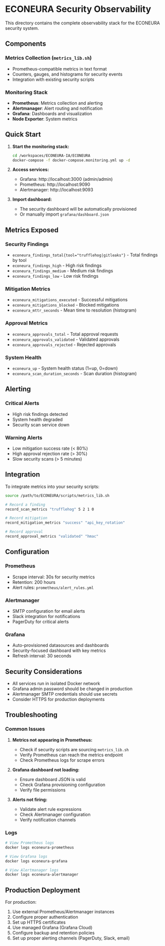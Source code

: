 # ECONEURA Security Observability

This directory contains the complete observability stack for the ECONEURA security system.

## Components

### Metrics Collection (`metrics_lib.sh`)
- Prometheus-compatible metrics in text format
- Counters, gauges, and histograms for security events
- Integration with existing security scripts

### Monitoring Stack
- **Prometheus**: Metrics collection and alerting
- **Alertmanager**: Alert routing and notification
- **Grafana**: Dashboards and visualization
- **Node Exporter**: System metrics

## Quick Start

1. **Start the monitoring stack:**
   ```bash
   cd /workspaces/ECONEURA-IA/ECONEURA
   docker-compose -f docker-compose.monitoring.yml up -d
   ```

2. **Access services:**
   - Grafana: http://localhost:3000 (admin/admin)
   - Prometheus: http://localhost:9090
   - Alertmanager: http://localhost:9093

3. **Import dashboard:**
   - The security dashboard will be automatically provisioned
   - Or manually import `grafana/dashboard.json`

## Metrics Exposed

### Security Findings
- `econeura_findings_total{tool="trufflehog|gitleaks"}` - Total findings by tool
- `econeura_findings_high` - High risk findings
- `econeura_findings_medium` - Medium risk findings
- `econeura_findings_low` - Low risk findings

### Mitigation Metrics
- `econeura_mitigations_executed` - Successful mitigations
- `econeura_mitigations_blocked` - Blocked mitigations
- `econeura_mttr_seconds` - Mean time to resolution (histogram)

### Approval Metrics
- `econeura_approvals_total` - Total approval requests
- `econeura_approvals_validated` - Validated approvals
- `econeura_approvals_rejected` - Rejected approvals

### System Health
- `econeura_up` - System health status (1=up, 0=down)
- `econeura_scan_duration_seconds` - Scan duration (histogram)

## Alerting

### Critical Alerts
- High risk findings detected
- System health degraded
- Security scan service down

### Warning Alerts
- Low mitigation success rate (< 80%)
- High approval rejection rate (> 30%)
- Slow security scans (> 5 minutes)

## Integration

To integrate metrics into your security scripts:

```bash
source /path/to/ECONEURA/scripts/metrics_lib.sh

# Record a finding
record_scan_metrics "trufflehog" 5 2 1 0

# Record mitigation
record_mitigation_metrics "success" "api_key_rotation"

# Record approval
record_approval_metrics "validated" "hmac"
```

## Configuration

### Prometheus
- Scrape interval: 30s for security metrics
- Retention: 200 hours
- Alert rules: `prometheus/alert_rules.yml`

### Alertmanager
- SMTP configuration for email alerts
- Slack integration for notifications
- PagerDuty for critical alerts

### Grafana
- Auto-provisioned datasources and dashboards
- Security-focused dashboard with key metrics
- Refresh interval: 30 seconds

## Security Considerations

- All services run in isolated Docker network
- Grafana admin password should be changed in production
- Alertmanager SMTP credentials should use secrets
- Consider HTTPS for production deployments

## Troubleshooting

### Common Issues

1. **Metrics not appearing in Prometheus:**
   - Check if security scripts are sourcing `metrics_lib.sh`
   - Verify Prometheus can reach the metrics endpoint
   - Check Prometheus logs for scrape errors

2. **Grafana dashboard not loading:**
   - Ensure dashboard JSON is valid
   - Check Grafana provisioning configuration
   - Verify file permissions

3. **Alerts not firing:**
   - Validate alert rule expressions
   - Check Alertmanager configuration
   - Verify notification channels

### Logs
```bash
# View Prometheus logs
docker logs econeura-prometheus

# View Grafana logs
docker logs econeura-grafana

# View Alertmanager logs
docker logs econeura-alertmanager
```

## Production Deployment

For production:

1. Use external Prometheus/Alertmanager instances
2. Configure proper authentication
3. Set up HTTPS certificates
4. Use managed Grafana (Grafana Cloud)
5. Configure backup and retention policies
6. Set up proper alerting channels (PagerDuty, Slack, email)